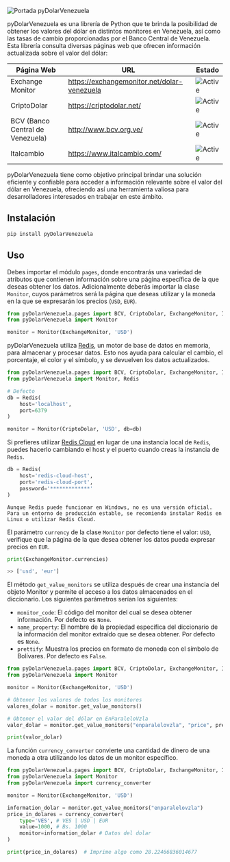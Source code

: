 ![Portada pyDolarVenezuela](https://github.com/fcoagz/pydolarvenezuela/blob/main/static/pyDolarVenezuela.jpg?raw=true)

pyDolarVenezuela es una librería de Python que te brinda la posibilidad de obtener los valores del dólar en distintos monitores en Venezuela, así como las tasas de cambio proporcionadas por el Banco Central de Venezuela. Esta librería consulta diversas páginas web que ofrecen información actualizada sobre el valor del dólar:

| Página Web | URL | Estado
|------------|-------------|-------------|
| Exchange Monitor | https://exchangemonitor.net/dolar-venezuela | ![Active](https://img.shields.io/badge/Activo-brightgreen) |
| CriptoDolar | https://criptodolar.net/ | ![Active](https://img.shields.io/badge/Activo-brightgreen) |
| BCV (Banco Central de Venezuela) | http://www.bcv.org.ve/ | ![Active](https://img.shields.io/badge/Activo-brightgreen) |
| Italcambio | https://www.italcambio.com/ | ![Active](https://img.shields.io/badge/Activo-brightgreen) |

pyDolarVenezuela tiene como objetivo principal brindar una solución eficiente y confiable para acceder a información relevante sobre el valor del dólar en Venezuela, ofreciendo así una herramienta valiosa para desarrolladores interesados en trabajar en este ámbito.

## Instalación
``` sh
pip install pyDolarVenezuela
```

## Uso
Debes importar el módulo `pages`, donde encontrarás una variedad de atributos que contienen información sobre una página específica de la que deseas obtener los datos. Adicionalmente deberás importar la clase `Monitor`, cuyos parámetros será la página que deseas utilizar y la moneda en la que se expresarán los precios (`USD`, `EUR`).

```python
from pyDolarVenezuela.pages import BCV, CriptoDolar, ExchangeMonitor, Italcambio
from pyDolarVenezuela import Monitor

monitor = Monitor(ExchangeMonitor, 'USD')
```

pyDolarVenezuela utiliza [Redis](https://github.com/redis/redis-py), un motor de base de datos en memoria, para almacenar y procesar datos. Esto nos ayuda para calcular el cambio, el porcentaje, el color y el símbolo, y se devuelven los datos actualizados.

```python
from pyDolarVenezuela.pages import BCV, CriptoDolar, ExchangeMonitor, Italcambio
from pyDolarVenezuela import Monitor, Redis

# Defecto
db = Redis(
    host='localhost',
    port=6379
)

monitor = Monitor(CriptoDolar, 'USD', db=db)

```
Si prefieres utilizar [Redis Cloud](https://app.redislabs.com/) en lugar de una instancia local de `Redis`, puedes hacerlo cambiando el host y el puerto cuando creas la instancia de `Redis`.

```python
db = Redis(
    host='redis-cloud-host',
    port='redis-cloud-port',
    password='*************'
)
```

```
Aunque Redis puede funcionar en Windows, no es una versión oficial. Para un entorno de producción estable, se recomienda instalar Redis en Linux o utilizar Redis Cloud.
```


El parámetro `currency` de la clase `Monitor` por defecto tiene el valor: `USD`, verifique que la página de la que desea obtener los datos pueda expresar precios en `EUR`.

```python
print(ExchangeMonitor.currencies)

>> ['usd', 'eur']
```

El método `get_value_monitors` se utiliza después de crear una instancia del objeto Monitor y permite el acceso a los datos almacenados en el diccionario. Los siguientes parámetros serían los siguientes:

- `monitor_code`: El código del monitor del cual se desea obtener información. Por defecto es `None`.
- `name_property`: El nombre de la propiedad específica del diccionario de la información del monitor extraído que se desea obtener. Por defecto es `None`.
- `prettify`: Muestra los precios en formato de moneda con el símbolo de Bolívares. Por defecto es `False`.

```python
from pyDolarVenezuela.pages import BCV, CriptoDolar, ExchangeMonitor, Italcambio
from pyDolarVenezuela import Monitor

monitor = Monitor(ExchangeMonitor, 'USD')

# Obtener los valores de todos los monitores
valores_dolar = monitor.get_value_monitors()

# Obtener el valor del dólar en EnParaleloVzla
valor_dolar = monitor.get_value_monitors("enparalelovzla", "price", prettify=True)

print(valor_dolar)
```

La función `currency_converter` convierte una cantidad de dinero de una moneda a otra utilizando los datos de un monitor específico.

```python
from pyDolarVenezuela.pages import BCV, CriptoDolar, ExchangeMonitor, Italcambio
from pyDolarVenezuela import Monitor
from pyDolarVenezuela import currency_converter

monitor = Monitor(ExchangeMonitor, 'USD')

information_dolar = monitor.get_value_monitors("enparalelovzla")
price_in_dolares = currency_converter(
    type='VES', # VES | USD | EUR
    value=1000, # Bs. 1000
    monitor=information_dolar # Datos del dolar
)

print(price_in_dolares)  # Imprime algo como 28.22466836014677
```